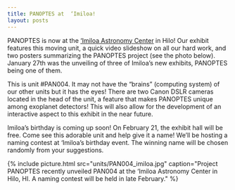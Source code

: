 ```yaml
---
title: PANOPTES at  ‘Imiloa!
layout: posts
---
```


PANOPTES is now at the [‘Imiloa Astronomy Center](http://www.imiloahawaii.org/) in Hilo! Our exhibit features this moving unit, a quick video slideshow on all our hard work, and two posters summarizing the PANOPTES project (see the photo below). January 27th was the unveiling of three of Imiloa’s new exhibits, PANOPTES being one of them.

This is unit #PAN004. It may not have the “brains” (computing system) of our other units but it has the eyes! There are two Canon DSLR cameras located in the head of the unit, a feature that makes PANOPTES unique among exoplanet detectors! This will also allow for the development of an interactive aspect to this exhibit in the near future.

Imiloa’s birthday is coming up soon! On February 21, the exhibit hall will be free. Come see this adorable unit and help give it a name! We’ll be hosting a naming contest at ‘Imiloa’s birthday event. The winning name will be chosen randomly from your suggestions. 

{% include picture.html src="units/PAN004_imiloa.jpg" caption="Project PANOPTES recently unveiled PAN004 at the ‘Imiloa Astronomy Center in Hilo, HI. A naming contest will be held in late February." %}
